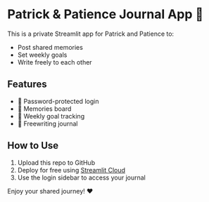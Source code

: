 
# Patrick & Patience Journal App 💖

This is a private Streamlit app for Patrick and Patience to:
- Post shared memories
- Set weekly goals
- Write freely to each other

## Features
- 🔐 Password-protected login
- 📸 Memories board
- 🎯 Weekly goal tracking
- 💭 Freewriting journal

## How to Use
1. Upload this repo to GitHub
2. Deploy for free using [Streamlit Cloud](https://streamlit.io/cloud)
3. Use the login sidebar to access your journal

Enjoy your shared journey! ❤️
